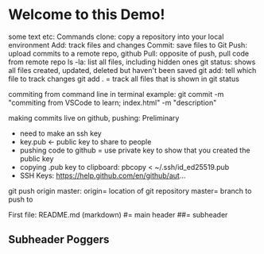 # Welcome to this Demo!

some text etc:
Commands
clone: copy a repository into your local environment
Add: track files and changes
Commit: save files to Git
Push: upload commits to a remote repo, github
Pull: opposite of push, pull code from remote repo
ls -la: list all files, including hidden ones
git status: shows all files created, updated, deleted but haven't been saved
git add: tell which file to track changes
git add . = track all files that is shown in git status

commiting from command line in terminal example:
git commit -m "commiting from VSCode to learn; index.html" -m "description"

making commits live on github, pushing:
Preliminary
- need to make an ssh key
- key.pub <- public key to share to people
- pushing code to github = use private key to show that you created the public key
- copying .pub key to clipboard: pbcopy < ~/.ssh/id_ed25519.pub
- SSH Keys: https://help.github.com/en/github/aut...

git push origin master: 
origin= location of git repository
master= branch to push to


First file: README.md (markdown)
#= main header
##= subheader

## Subheader Poggers


